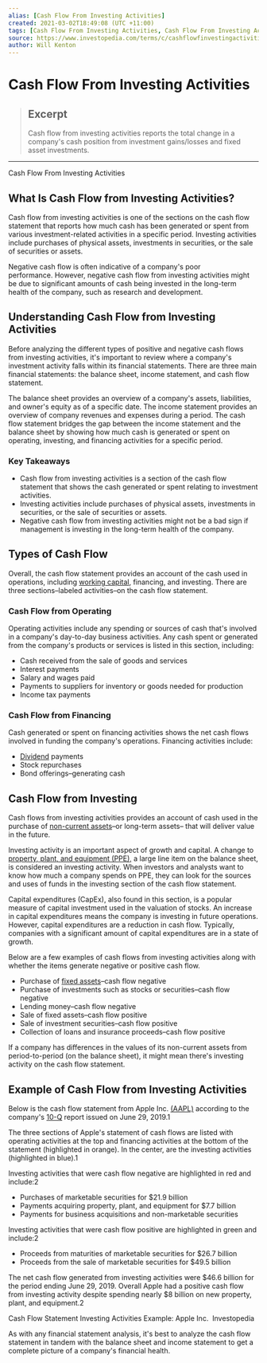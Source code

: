 ```yaml
---
alias: [Cash Flow From Investing Activities]
created: 2021-03-02T18:49:08 (UTC +11:00)
tags: [Cash Flow From Investing Activities, Cash Flow From Investing Activities]
source: https://www.investopedia.com/terms/c/cashflowfinvestingactivities.asp
author: Will Kenton
---
```


# Cash Flow From Investing Activities

> ## Excerpt
> Cash flow from investing activities reports the total change in a company's cash position from investment gains/losses and fixed asset investments.

---

Cash Flow From Investing Activities
## What Is Cash Flow from Investing Activities?

Cash flow from investing activities is one of the sections on the cash flow statement that reports how much cash has been generated or spent from various investment-related activities in a specific period. Investing activities include purchases of physical assets, investments in securities, or the sale of securities or assets.

Negative cash flow is often indicative of a company's poor performance. However, negative cash flow from investing activities might be due to significant amounts of cash being invested in the long-term health of the company, such as research and development.

## Understanding Cash Flow from Investing Activities

Before analyzing the different types of positive and negative cash flows from investing activities, it's important to review where a company's investment activity falls within its financial statements. There are three main financial statements: the balance sheet, income statement, and cash flow statement.

The balance sheet provides an overview of a company's assets, liabilities, and owner's equity as of a specific date. The income statement provides an overview of company revenues and expenses during a period. The cash flow statement bridges the gap between the income statement and the balance sheet by showing how much cash is generated or spent on operating, investing, and financing activities for a specific period.

### Key Takeaways

-   Cash flow from investing activities is a section of the cash flow statement that shows the cash generated or spent relating to investment activities.
-   Investing activities include purchases of physical assets, investments in securities, or the sale of securities or assets.
-   Negative cash flow from investing activities might not be a bad sign if management is investing in the long-term health of the company.

## Types of Cash Flow

Overall, the cash flow statement provides an account of the cash used in operations, including [working capital](https://www.investopedia.com/terms/w/workingcapital.asp), financing, and investing. There are three sections–labeled activities–on the cash flow statement.

### Cash Flow from Operating

Operating activities include any spending or sources of cash that's involved in a company's day-to-day business activities. Any cash spent or generated from the company's products or services is listed in this section, including:

-   Cash received from the sale of goods and services
-   Interest payments
-   Salary and wages paid
-   Payments to suppliers for inventory or goods needed for production
-   Income tax payments

### Cash Flow from Financing

Cash generated or spent on financing activities shows the net cash flows involved in funding the company's operations. Financing activities include:

-   [Dividend](https://www.investopedia.com/terms/d/dividend.asp) payments
-   Stock repurchases
-   Bond offerings–generating cash

## Cash Flow from Investing

Cash flows from investing activities provides an account of cash used in the purchase of [non-current assets](https://www.investopedia.com/terms/n/noncurrent-assets.asp)–or long-term assets– that will deliver value in the future. 

Investing activity is an important aspect of growth and capital. A change to [property, plant, and equipment (PPE),](https://www.investopedia.com/terms/p/ppe.asp) a large line item on the balance sheet, is considered an investing activity. When investors and analysts want to know how much a company spends on PPE, they can look for the sources and uses of funds in the investing section of the cash flow statement.

Capital expenditures (CapEx), also found in this section, is a popular measure of capital investment used in the valuation of stocks. An increase in capital expenditures means the company is investing in future operations. However, capital expenditures are a reduction in cash flow. Typically, companies with a significant amount of capital expenditures are in a state of growth.

Below are a few examples of cash flows from investing activities along with whether the items generate negative or positive cash flow.

-   Purchase of [fixed assets](https://www.investopedia.com/terms/f/fixedasset.asp)–cash flow negative
-   Purchase of investments such as stocks or securities–cash flow negative
-   Lending money–cash flow negative
-   Sale of fixed assets–cash flow positive
-   Sale of investment securities–cash flow positive
-   Collection of loans and insurance proceeds–cash flow positive

If a company has differences in the values of its non-current assets from period-to-period (on the balance sheet), it might mean there's investing activity on the cash flow statement.

## Example of Cash Flow from Investing Activities

Below is the cash flow statement from Apple Inc. [(AAPL)](https://www.investopedia.com/markets/quote?tvwidgetsymbol=aapl) according to the company's [10-Q](https://investor.apple.com/investor-relations/sec-filings/) report issued on June 29, 2019.1

The three sections of Apple's statement of cash flows are listed with operating activities at the top and financing activities at the bottom of the statement (highlighted in orange). In the center, are the investing activities (highlighted in blue).1

Investing activities that were cash flow negative are highlighted in red and include:2

-   Purchases of marketable securities for $21.9 billion
-   Payments acquiring property, plant, and equipment for $7.7 billion
-   Payments for business acquisitions and non-marketable securities

Investing activities that were cash flow positive are highlighted in green and include:2

-   Proceeds from maturities of marketable securities for $26.7 billion
-   Proceeds from the sale of marketable securities for $49.5 billion

The net cash flow generated from investing activities were $46.6 billion for the period ending June 29, 2019. Overall Apple had a positive cash flow from investing activity despite spending nearly $8 billion on new property, plant, and equipment.2

Cash Flow Statement Investing Activities Example: Apple Inc.  Investopedia

As with any financial statement analysis, it's best to analyze the cash flow statement in tandem with the balance sheet and income statement to get a complete picture of a company's financial health.
